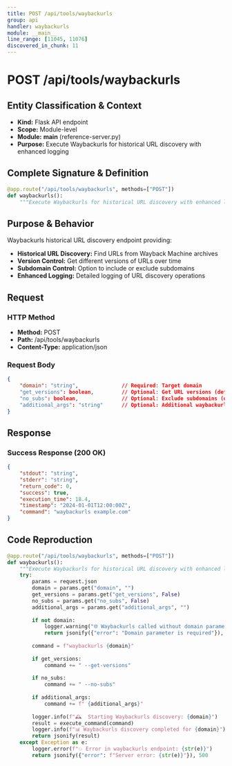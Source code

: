 ```yaml
---
title: POST /api/tools/waybackurls
group: api
handler: waybackurls
module: __main__
line_range: [11045, 11076]
discovered_in_chunk: 11
---
```


# POST /api/tools/waybackurls

## Entity Classification & Context
- **Kind:** Flask API endpoint
- **Scope:** Module-level
- **Module:** __main__ (reference-server.py)
- **Purpose:** Execute Waybackurls for historical URL discovery with enhanced logging

## Complete Signature & Definition
```python
@app.route("/api/tools/waybackurls", methods=["POST"])
def waybackurls():
    """Execute Waybackurls for historical URL discovery with enhanced logging"""
```

## Purpose & Behavior
Waybackurls historical URL discovery endpoint providing:
- **Historical URL Discovery:** Find URLs from Wayback Machine archives
- **Version Control:** Get different versions of URLs over time
- **Subdomain Control:** Option to include or exclude subdomains
- **Enhanced Logging:** Detailed logging of URL discovery operations

## Request

### HTTP Method
- **Method:** POST
- **Path:** /api/tools/waybackurls
- **Content-Type:** application/json

### Request Body
```json
{
    "domain": "string",              // Required: Target domain
    "get_versions": boolean,         // Optional: Get URL versions (default: false)
    "no_subs": boolean,              // Optional: Exclude subdomains (default: false)
    "additional_args": "string"      // Optional: Additional waybackurls arguments
}
```

## Response

### Success Response (200 OK)
```json
{
    "stdout": "string",
    "stderr": "string",
    "return_code": 0,
    "success": true,
    "execution_time": 18.4,
    "timestamp": "2024-01-01T12:00:00Z",
    "command": "waybackurls example.com"
}
```

## Code Reproduction
```python
@app.route("/api/tools/waybackurls", methods=["POST"])
def waybackurls():
    """Execute Waybackurls for historical URL discovery with enhanced logging"""
    try:
        params = request.json
        domain = params.get("domain", "")
        get_versions = params.get("get_versions", False)
        no_subs = params.get("no_subs", False)
        additional_args = params.get("additional_args", "")
        
        if not domain:
            logger.warning("🌐 Waybackurls called without domain parameter")
            return jsonify({"error": "Domain parameter is required"}), 400
        
        command = f"waybackurls {domain}"
        
        if get_versions:
            command += " --get-versions"
        
        if no_subs:
            command += " --no-subs"
        
        if additional_args:
            command += f" {additional_args}"
        
        logger.info(f"🕰️  Starting Waybackurls discovery: {domain}")
        result = execute_command(command)
        logger.info(f"📊 Waybackurls discovery completed for {domain}")
        return jsonify(result)
    except Exception as e:
        logger.error(f"💥 Error in waybackurls endpoint: {str(e)}")
        return jsonify({"error": f"Server error: {str(e)}"}), 500
```

